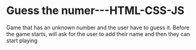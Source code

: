 # Guess the numer---HTML-CSS-JS
 Game that has an unknown number and the user have to guess it. Before the game starts, will ask for the user to add their name and then they can start playing
